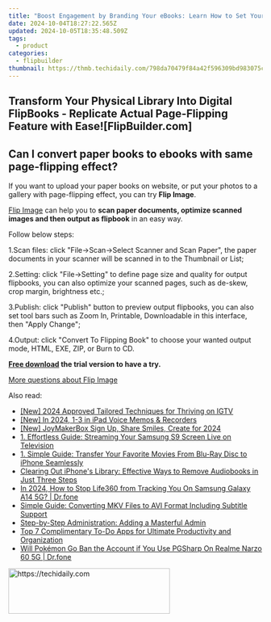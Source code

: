 ```yaml
---
title: "Boost Engagement by Branding Your eBooks: Learn How to Set Your Image as a FlipBackground on FlipBuilder.com"
date: 2024-10-04T18:27:22.565Z
updated: 2024-10-05T18:35:48.509Z
tags:
  - product
categories:
  - flipbuilder
thumbnail: https://thmb.techidaily.com/798da70479f84a42f596309bd983075c08c6ee00ed92719a255b64c4e0b0bfc1.jpg
---
```


## Transform Your Physical Library Into Digital FlipBooks - Replicate Actual Page-Flipping Feature with Ease![FlipBuilder.com]

## Can I convert paper books to ebooks with same page-flipping effect?

If you want to upload your paper books on website, or put your photos to a gallery with page-flipping effect, you can try **Flip Image**. 

[Flip Image](https://tools.techidaily.com/flipbuilder/products/) can help you to **scan paper documents, optimize scanned images and then output as flipbook** in an easy way.

Follow below steps:

1.Scan files: click "File->Scan->Select Scanner and Scan Paper", the paper documents in your scanner will be scanned in to the Thumbnail or List;

2.Setting: click "File->Setting" to define page size and quality for output flipbooks, you can also optimize your scanned pages, such as de-skew, crop margin, brightness etc.;

3.Publish: click "Publish" button to preview output flipbooks, you can also set tool bars such as Zoom In, Printable, Downloadable in this interface, then "Apply Change";

4.Output: click "Convert To Flipping Book" to choose your wanted output mode, HTML, EXE, ZIP, or Burn to CD.

**[Free download](https://tools.techidaily.com/flipbuilder/products/) the trial version to have a try.** 

[More questions about Flip Image](https://tools.techidaily.com/flipbuilder/products/)

<ins class="adsbygoogle"
     style="display:block"
     data-ad-format="autorelaxed"
     data-ad-client="ca-pub-7571918770474297"
     data-ad-slot="1223367746"></ins>

<ins class="adsbygoogle"
     style="display:block"
     data-ad-client="ca-pub-7571918770474297"
     data-ad-slot="8358498916"
     data-ad-format="auto"
     data-full-width-responsive="true"></ins>

<span class="atpl-alsoreadstyle">Also read:</span>
<div><ul>
<li><a href="https://instagram-video-recordings.techidaily.com/new-2024-approved-tailored-techniques-for-thriving-on-igtv/"><u>[New] 2024 Approved Tailored Techniques for Thriving on IGTV</u></a></li>
<li><a href="https://desktop-recording.techidaily.com/new-in-2024-1-3-in-ipad-voice-memos-and-recorders/"><u>[New] In 2024, 1-3 in iPad Voice Memos & Recorders</u></a></li>
<li><a href="https://fox-hovers.techidaily.com/new-joymakerbox-sign-up-share-smiles-create-for-2024/"><u>[New] JoyMakerBox Sign Up, Share Smiles, Create for 2024</u></a></li>
<li><a href="https://discover-exceptional.techidaily.com/1-effortless-guide-streaming-your-samsung-s9-screen-live-on-television/"><u>1. Effortless Guide: Streaming Your Samsung S9 Screen Live on Television</u></a></li>
<li><a href="https://discover-exceptional.techidaily.com/1-simple-guide-transfer-your-favorite-movies-from-blu-ray-disc-to-iphone-seamlessly/"><u>1. Simple Guide: Transfer Your Favorite Movies From Blu-Ray Disc to iPhone Seamlessly</u></a></li>
<li><a href="https://discover-exceptional.techidaily.com/clearing-out-iphones-library-effective-ways-to-remove-audiobooks-in-just-three-steps/"><u>Clearing Out iPhone's Library: Effective Ways to Remove Audiobooks in Just Three Steps</u></a></li>
<li><a href="https://review-topics.techidaily.com/in-2024-how-to-stop-life360-from-tracking-you-on-samsung-galaxy-a14-5g-drfone-by-drfone-virtual-android/"><u>In 2024, How to Stop Life360 from Tracking You On Samsung Galaxy A14 5G? | Dr.fone</u></a></li>
<li><a href="https://discover-exceptional.techidaily.com/simple-guide-converting-mkv-files-to-avi-format-including-subtitle-support/"><u>Simple Guide: Converting MKV Files to AVI Format Including Subtitle Support</u></a></li>
<li><a href="https://facebook.techidaily.com/step-by-step-administration-adding-a-masterful-admin/"><u>Step-by-Step Administration: Adding a Masterful Admin</u></a></li>
<li><a href="https://discover-exceptional.techidaily.com/top-7-complimentary-to-do-apps-for-ultimate-productivity-and-organization/"><u>Top 7 Complimentary To-Do Apps for Ultimate Productivity and Organization</u></a></li>
<li><a href="https://pokemon-go-android.techidaily.com/will-pokemon-go-ban-the-account-if-you-use-pgsharp-on-realme-narzo-60-5g-drfone-by-drfone-virtual-android/"><u>Will Pokémon Go Ban the Account if You Use PGSharp On Realme Narzo 60 5G | Dr.fone</u></a></li>
</ul></div>

<!-- affiliate ads begin -->
<a href="https://bluettius.sjv.io/c/5597632/2139117/17108" target="_top" id="2139117">
  <img src="//a.impactradius-go.com/display-ad/17108-2139117" border="0" alt="https://techidaily.com" width="320" height="90"/>
</a>
<img height="0" width="0" src="https://bluettius.sjv.io/i/5597632/2139117/17108" style="position:absolute;visibility:hidden;" border="0" />
<!-- affiliate ads end -->

